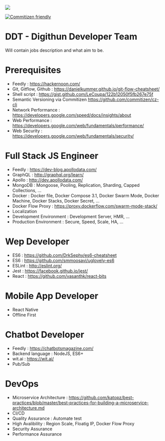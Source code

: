 ![](https://raw.githubusercontent.com/digithun/ddt/master/art/ddt.png)

[![Commitizen friendly](https://img.shields.io/badge/commitizen-friendly-brightgreen.svg)](http://commitizen.github.io/cz-cli/)

# DDT - Digithun Developer Team
Will contain jobs description and what aim to be.

# Prerequisites
- Feedly : https://hackernoon.com/
- Git, Gitflow, Github : https://danielkummer.github.io/git-flow-cheatsheet/
- Shell script : https://gist.github.com/LeCoupa/122b12050f5fb267e75f
- Semantic Versioning via Commitizen https://github.com/commitizen/cz-cli
- Network Performance : https://developers.google.com/speed/docs/insights/about
- Web Performance : https://developers.google.com/web/fundamentals/performance/
- Web Security : https://developers.google.com/web/fundamentals/security/

# Full Stack JS Engineer
- Feedly : https://dev-blog.apollodata.com/
- GraphQL : http://graphql.org/learn/
- Apollo : http://dev.apollodata.com/
- MongoDB : Mongoose, Pooling, Replication, Sharding, Capped Collections, ...
- Docker : Docker file, Docker Compose 3.1, Docker Swarm Mode, Docker Machine, Docker Stacks, Docker Secret, ...
- Docker Flow Proxy : https://proxy.dockerflow.com/swarm-mode-stack/
- Localization
- Development Environment : Development Server, HMR, ...
- Production Environment : Secure, Speed, Scale, HA, ...

# Wep Developer
- ES6 : https://github.com/DrkSephy/es6-cheatsheet
- ES6 : https://github.com/smmoosavi/uglovely-es6
- ESLint : http://eslint.org/
- Jest : https://facebook.github.io/jest/
- React : https://github.com/vasanthk/react-bits

# Mobile App Developer
- React Native
- Offline First

# Chatbot Developer
- Feedly : https://chatbotsmagazine.com/
- Backend language : NodeJS, ES6+
- wit.ai : https://wit.ai/
- Pub/Sub

# DevOps
- Microservice Architecture : https://github.com/katopz/best-practices/blob/master/best-practices-for-building-a-microservice-architecture.md
- CI/CD
- Quality Assurance : Automate test
- High Avalibility : Region Scale, Floatig IP, Docker Flow Proxy
- Security Assurance
- Performance Assurance
